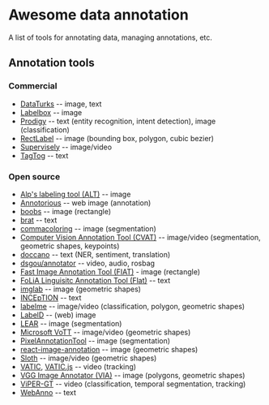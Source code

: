 # Awesome data annotation
A list of tools for annotating data, managing annotations, etc.

## Annotation tools
### Commercial
* [DataTurks](https://dataturks.com/) -- image, text
* [Labelbox](https://www.labelbox.com/) -- image
* [Prodigy](https://prodi.gy/) -- text (entity recognition, intent detection), image (classification)
* [RectLabel](https://rectlabel.com/) -- image (bounding box, polygon, cubic bezier)
* [Supervisely](https://supervise.ly/) -- image/video
* [TagTog](https://www.tagtog.net/) -- text

### Open source
* [Alp's labeling tool (ALT)](https://alpslabel.wordpress.com/2017/01/26/alt/) -- image
* [Annotorious](https://annotorious.github.io/) -- web image (annotation)
* [boobs](https://github.com/drainingsun/boobs) -- image (rectangle)
* [brat](http://brat.nlplab.org/) -- text
* [commacoloring](https://github.com/commaai/commacoloring) -- image (segmentation)
* [Computer Vision Annotation Tool (CVAT)](https://github.com/opencv/cvat) -- image/video (segmentation, geometric shapes, keypoints)
* [doccano](https://github.com/chakki-works/doccano) -- text (NER, sentiment, translation)
* [dsgou/annotator](https://github.com/dsgou/annotator) -- video, audio, rosbag
* [Fast Image Annotation Tool (FIAT)](https://github.com/christopher5106/FastAnnotationTool) - image (rectangle)
* [FoLiA Linguisitc Annotation Tool (Flat)](https://github.com/proycon/flat) -- text
* [imglab](https://github.com/NaturalIntelligence/imglab) -- image (geometric shapes)
* [INCEpTION](https://github.com/inception-project/inception) -- text
* [labelme](https://github.com/wkentaro/labelme) -- image/video (classification, polygon, geometric shapes)
* [LabelD](https://sweppner.github.io/labeld/) -- (web) image
* [LEAR](https://lear.inrialpes.fr/people/klaeser/software_image_annotation) -- image (segmentation)
* [Microsoft VoTT](https://github.com/Microsoft/VoTT) -- image/video (geometric shapes)
* [PixelAnnotationTool](https://github.com/abreheret/PixelAnnotationTool) -- image (segmentation)
* [react-image-annotation](https://github.com/Secretmapper/react-image-annotation) -- image (geometric shapes)
* [Sloth](https://sloth.readthedocs.io/en/latest/) -- image/video (geometric shapes)
* [VATIC](http://www.cs.columbia.edu/~vondrick/vatic/), [VATIC.js](https://github.com/dbolkensteyn/vatic.js) -- video (tracking)
* [VGG Image Annotator (VIA)](http://www.robots.ox.ac.uk/~vgg/software/via/) -- image (polygons, geometric shapes)
* [ViPER-GT](http://viper-toolkit.sourceforge.net/products/gt/) -- video (classification, temporal segmentation, tracking)
* [WebAnno](https://webanno.github.io/webanno/) -- text

